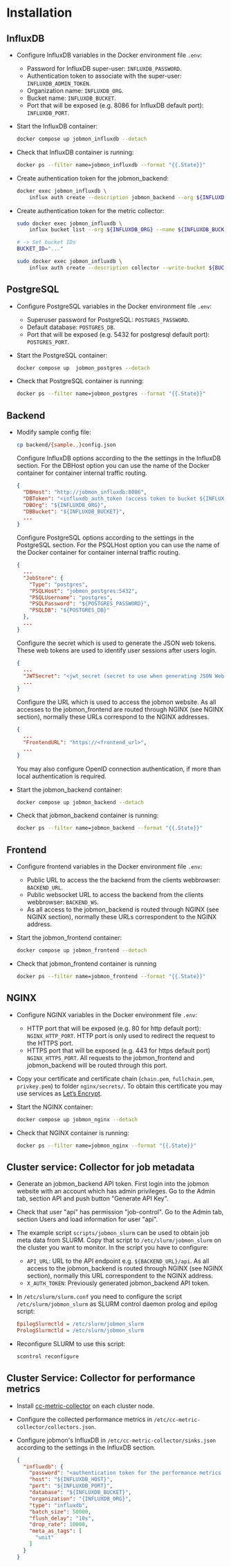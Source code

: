 # Installation

## InfluxDB

* Configure InfluxDB variables in the Docker environment file `.env`:
  * Password for InfluxDB super-user: `INFLUXDB_PASSWORD`.
  * Authentication token to associate with the super-user: `INFLUXDB_ADMIN_TOKEN`.
  * Organization name: `INFLUXDB_ORG`.
  * Bucket name: `INFLUXDB_BUCKET`.
  * Port that will be exposed (e.g. 8086 for InfluxDB default port): `INFLUXDB_PORT`.
* Start the InfluxDB container:

  ```bash
  docker compose up jobmon_influxdb --detach
  ```

* Check that InfluxDB container is running:

  ```bash
  docker ps --filter name=jobmon_influxdb --format "{{.State}}"
  ```

* Create authentication token for the jobmon_backend:

  ```bash
  docker exec jobmon_influxdb \
      influx auth create --description jobmon_backend --org ${INFLUXDB_ORG} --all-access
  ```

* Create authentication token for the metric collector:

  ```bash
  sudo docker exec jobmon_influxdb \
      influx bucket list --org ${INFLUXDB_ORG} --name ${INFLUXDB_BUCKET}

  # -> Set bucket IDs
  BUCKET_ID="..."

  sudo docker exec jobmon_influxdb \
      influx auth create --description collector --write-bucket ${BUCKET_ID} 
  ```

## PostgreSQL

* Configure PostgreSQL variables in the Docker environment file `.env`:
  * Superuser password for PostgreSQL: `POSTGRES_PASSWORD`.
  * Default database: `POSTGRES_DB`.
  * Port that will be exposed (e.g. 5432 for postgresql default port): `POSTGRES_PORT`.
* Start the PostgreSQL container:

  ```bash
  docker compose up  jobmon_postgres --detach
  ```

* Check that PostgreSQL container is running:

  ```bash
  docker ps --filter name=jobmon_postgres --format "{{.State}}"
  ```

## Backend

* Modify sample config file:

  ```bash
  cp backend/{sample.,}config.json
  ```

  Configure InfluxDB options according to the the settings in the InfluxDB section. For the DBHost option you can use the name of the Docker container for container internal traffic routing.

  ```json
  {
    "DBHost": "http://jobmon_influxdb:8086",
    "DBToken": "<influxdb_auth_token (access token to bucket ${INFLUXDB_BUCKET}>",
    "DBOrg": "${INFLUXDB_ORG}",
    "DBBucket": "${INFLUXDB_BUCKET}",
    ...
  }
  ```

  Configure PostgreSQL options according to the settings in the PostgreSQL section. For the PSQLHost option you can use the name of the Docker container for container internal traffic routing.

  ```json
  {
    ...
    "JobStore": {
      "Type": "postgres",
      "PSQLHost": "jobmon_postgres:5432",
      "PSQLUsername": "postgres",
      "PSQLPassword": "${POSTGRES_PASSWORD}",
      "PSQLDB": "${POSTGRES_DB}"
    },
    ...
  }
  ```

  Configure the secret which is used to generate the JSON web tokens. These web tokens are used to identify user sessions after users login.

  ```json
  {
    ...
    "JWTSecret": "<jwt_secret (secret to use when generating JSON Web Tokens)>",
    ...
  }
  ```

  Configure the URL which is used to access the jobmon website. As all accesses to the jobmon_frontend are routed through NGINX (see NGINX section), normally these URLs correspond to the NGINX addresses.

  ```json
  {
    ...
    "FrontendURL": "https://<frontend_url>",
    ...
  }
  ```

  You may also configure OpenID connection authentication, if more than local authentication is required.

* Start the jobmon_backend container:

  ```bash
  docker compose up jobmon_backend --detach
  ```

* Check that jobmon_backend container is running:

  ```bash
  docker ps --filter name=jobmon_backend --format "{{.State}}"
  ```

## Frontend

* Configure frontend variables in the Docker environment file `.env`:
  * Public URL to access the the backend from the clients webbrowser: `BACKEND_URL`.
  * Public websocket URL to access the backend from the clients webbrowser: `BACKEND_WS`.
  * As all access to the jobmon_backend is routed through NGINX (see NGINX section), normally these URLs correspondent to the NGINX address.
* Start the jobmon_frontend container:

  ```bash
  docker compose up jobmon_frontend --detach
  ```

* Check that jobmon_frontend container is running

  ```bash
  docker ps --filter name=jobmon_frontend --format "{{.State}}"
  ```

## NGINX

* Configure NGINX variables in the Docker environment file `.env`:
  * HTTP port that will be exposed (e.g. 80 for http default port): `NGINX_HTTP_PORT`.
    HTTP port is only used to redirect the request to the HTTPS port.
  * HTTPS port that will be exposed (e.g. 443 for https default port) `NGINX_HTTPS_PORT`.
    All requests to the jobmon_frontend and jobmon_backend will be routed through this port.
* Copy your certificate and certificate chain (`chain.pem`, `fullchain.pem`, `privkey.pem`) to folder `nginx/secrets/`. To obtain this certificate you may use services as [Let’s Encrypt](https://letsencrypt.org).
* Start the NGINX container:

  ```bash
  docker compose up jobmon_nginx --detach
  ```

* Check that NGINX container is running:

  ```bash
  docker ps --filter name=jobmon_nginx --format "{{.State}}"
  ```

## Cluster service: Collector for job metadata

* Generate an jobmon_backend API token. First login into the jobmon website with an account which has admin privileges. Go to the Admin tab, section API and push button "Generate API Key".
* Check that user "api" has permission "job-control".
  Go to the Admin tab, section Users and load information for user "api".
* The example script `scripts/jobmon_slurm` can be used to obtain job meta data from SLURM. Copy that script to `/etc/slurm/jobmon_slurm` on the cluster you want to monitor. In the script you have to configure:
  * `API_URL`: URL to the API endpoint e.g. `${BACKEND_URL}/api`. As all access to the jobmon_backend is routed through NGINX (see NGINX section), normally this URL correspondent to the NGINX address.
  * `X_AUTH_TOKEN`: Previously generated jobmon_backend API token.
* In `/etc/slurm/slurm.conf` you need to configure the script `/etc/slurm/jobmon_slurm` as SLURM control daemon prolog and epilog script:

  ```ini
  EpilogSlurmctld = /etc/slurm/jobmon_slurm
  PrologSlurmctld = /etc/slurm/jobmon_slurm
  ```

* Reconfigure SLURM to use this script:

  ```bash
  scontrol reconfigure
  ```

## Cluster Service: Collector for performance metrics

* Install [cc-metric-collector](https://github.com/ClusterCockpit/cc-metric-collector) on each cluster node.
* Configure the collected performance metrics in `/etc/cc-metric-collector/collectors.json`.
* Configure jobmon's InfluxDB in `/etc/cc-metric-collector/sinks.json`
  according to the settings in the InfluxDB section.

  ```json
  {
    "influxdb": {
      "password": "<authentication token for the performance metrics collector>",
      "host": "${INFLUXDB_HOST}",
      "port": "${INFLUXDB_PORT}",
      "database": "${INFLUXDB_BUCKET}",
      "organization": "{INFLUXDB_ORG}",
      "type": "influxdb",
      "batch_size": 50000,
      "flush_delay": "10s",
      "drop_rate": 10000,
      "meta_as_tags": [
        "unit"
      ]
    }
  }
  ```

